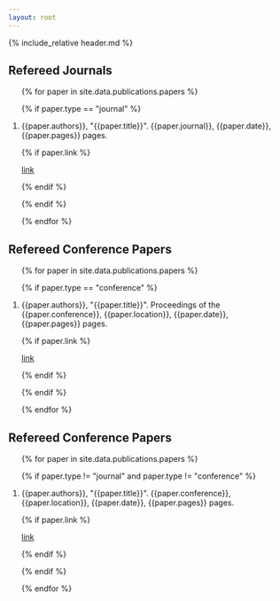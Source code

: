 ```yaml
---
layout: root
---
```


{% include_relative header.md %}

## Refereed Journals

<div markdown="1" class="references">

<ol reversed>

{% for paper in site.data.publications.papers %}

{% if paper.type == "journal" %}

<li class="reference">{{paper.authors}}, "{{paper.title}}". {{paper.journal}}, {{paper.date}}, {{paper.pages}} pages. 

{% if paper.link %}

 [link]({{paper.link}})

{% endif %}

</li>

{% endif %}

{% endfor %}

</ol>


## Refereed Conference Papers

<ol reversed>

{% for paper in site.data.publications.papers %}

{% if paper.type == "conference" %}

<li class="reference">{{paper.authors}}, "{{paper.title}}". Proceedings of the {{paper.conference}}, {{paper.location}}, {{paper.date}}, {{paper.pages}} pages. 

{% if paper.link %}

 [link]({{paper.link}})

{% endif %}

</li>

{% endif %}

{% endfor %}

</ol>

## Refereed Conference Papers

<ol reversed>

{% for paper in site.data.publications.papers %}

{% if paper.type != "journal" and paper.type != "conference" %}

<li class="reference">{{paper.authors}}, "{{paper.title}}". {{paper.conference}}, {{paper.location}}, {{paper.date}}, {{paper.pages}} pages. 

{% if paper.link %}

 [link]({{paper.link}})

{% endif %}

</li>

{% endif %}

{% endfor %}

</ol>

</div>


